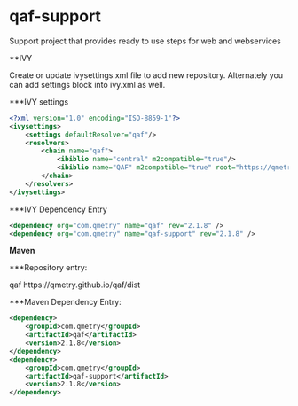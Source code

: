 # qaf-support
Support project that provides ready to use steps for web and webservices

**IVY

Create or update ivysettings.xml file to add new repository. Alternately you can add settings block into ivy.xml as well.

***IVY settings

```xml
<?xml version="1.0" encoding="ISO-8859-1"?>
<ivysettings>
    <settings defaultResolver="qaf"/>
    <resolvers>
        <chain name="qaf">
            <ibiblio name="central" m2compatible="true"/>
            <ibiblio name="QAF" m2compatible="true" root="https://qmetry.github.io/qaf/dist" />
        </chain>
    </resolvers>
</ivysettings>
```
***IVY Dependency Entry

```xml
<dependency org="com.qmetry" name="qaf" rev="2.1.8" />
<dependency org="com.qmetry" name="qaf-support" rev="2.1.8" />
```


**Maven**

***Repository entry:

<repository>
    <id>qaf</id>
    <url>https://qmetry.github.io/qaf/dist</url>
</repository>

***Maven Dependency Entry:

``` xml
<dependency>
    <groupId>com.qmetry</groupId>
    <artifactId>qaf</artifactId>
    <version>2.1.8</version>
</dependency>
<dependency>
    <groupId>com.qmetry</groupId>
    <artifactId>qaf-support</artifactId>
    <version>2.1.8</version>
</dependency>
```
